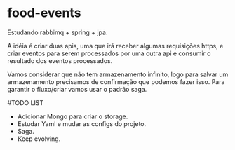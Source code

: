 # food-events
Estudando rabbimq + spring + jpa.


A idéia é criar duas apis, uma que irá receber algumas requisições https, e criar eventos para serem processados por uma outra api e consumir o resultado dos eventos processados.

Vamos considerar que não tem armazenamento infinito, logo para salvar um armazenamento precisamos de confirmação que podemos fazer isso. Para garantir o fluxo/criar vamos usar o padrão saga.

#TODO LIST

- Adicionar Mongo para criar o storage.
- Estudar Yaml e mudar as configs do projeto.
- Saga.
- Keep evolving.

